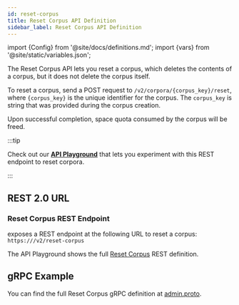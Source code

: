 ```yaml
---
id: reset-corpus
title: Reset Corpus API Definition
sidebar_label: Reset Corpus API Definition
---
```


import {Config} from '@site/docs/definitions.md';
import {vars} from '@site/static/variables.json';

The Reset Corpus API lets you reset a corpus, which deletes the 
contents of a corpus, but it does not delete the corpus itself.

To reset a corpus, send a POST request to `/v2/corpora/{corpus_key}/reset`, 
where `{corpus_key}` is the unique identifier for the corpus. The `corpus_key` 
is string that was provided during the corpus creation.

Upon successful completion, space quota consumed by the corpus will be freed.

:::tip

Check out our [**API Playground**](/docs/rest-api/reset-corpus) that lets you experiment with this REST endpoint 
to reset corpora.

:::

## REST 2.0 URL

### Reset Corpus REST Endpoint

<Config v="names.product"/> exposes a REST endpoint at the following URL
to reset a corpus:
<code>https://<Config v="domains.rest.admin"/>/v2/reset-corpus</code>

The API Playground shows the full [Reset Corpus](/docs/rest-api/delete-corpus) REST definition.

## gRPC Example

You can find the full Reset Corpus gRPC definition at [admin.proto](https://github.com/vectara/protos/blob/main/admin.proto).
